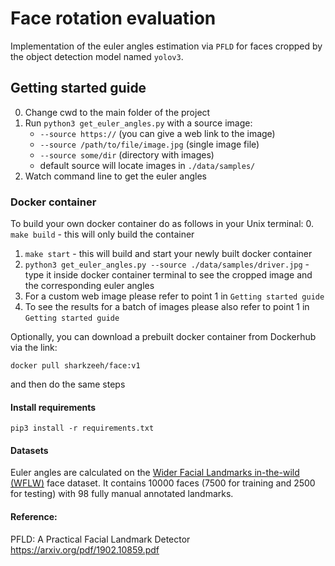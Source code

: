 # Face rotation evaluation

Implementation of the euler angles estimation via `PFLD` for faces cropped by the object detection model named `yolov3`.
## Getting started guide

0. Change cwd to the main folder of the project
1. Run `python3 get_euler_angles.py` with a source image:
    * `--source https://` (you can give a web link to the image)
    * `--source /path/to/file/image.jpg` (single image file)
    * `--source some/dir` (directory with images)
    * default source will locate images in `./data/samples/`
2. Watch command line to get the euler angles

### Docker container

To build your own docker container do as follows in your Unix terminal:
0. `make build` - this will only build the container
1. `make start` - this will build and start your  newly built docker container
2. `python3 get_euler_angles.py --source ./data/samples/driver.jpg` - type it inside docker container terminal to see the cropped image and the corresponding euler angles
3. For a custom web image please refer to point 1 in `Getting started guide`
4. To see the results for a batch of images please also refer to point 1 in `Getting started guide`

Optionally, you can download a prebuilt docker container from Dockerhub via the link:

~~~shell
docker pull sharkzeeh/face:v1
~~~
and then do the same steps

#### Install requirements

~~~shell
pip3 install -r requirements.txt
~~~

#### Datasets

Euler angles are calculated on the
[Wider Facial Landmarks in-the-wild (WFLW)](https://wywu.github.io/projects/LAB/WFLW.html) face dataset. It contains 10000 faces (7500 for training and 2500 for testing)  with 98 fully manual annotated landmarks.
#### Reference: 

 PFLD: A Practical Facial Landmark Detector https://arxiv.org/pdf/1902.10859.pdf